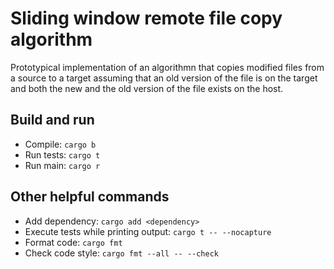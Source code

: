 # Sliding window remote file copy algorithm

Prototypical implementation of an algorithmn that copies modified files from a source to a target assuming that an old version of the file is on the target and both the new and the old version of the file exists on the host.

## Build and run

- Compile: `cargo b`
- Run tests: `cargo t`
- Run main: `cargo r`

## Other helpful commands

- Add dependency: `cargo add <dependency>`
- Execute tests while printing output: `cargo t -- --nocapture`
- Format code: `cargo fmt`
- Check code style: `cargo fmt --all -- --check`